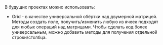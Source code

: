 В будущих проектах можно использовать:
- Grid - в качестве универсальной обёртки над двумерной матрицей. Методы создать поле, получить/изменить любую из ячеек подходят для любых операций над матрицами.
Чтобы сделать код более универсальным, можно добавить методы для получения отдельной строки/столбца.

